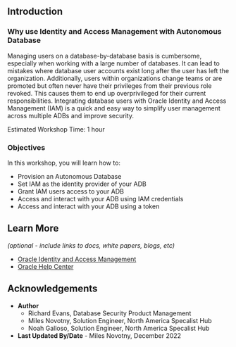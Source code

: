 ## Introduction

### Why use Identity and Access Management with Autonomous Database

Managing users on a database-by-database basis is cumbersome, especially when working with a large number of databases. It can lead to mistakes where database user accounts exist long after the user has left the organization. Additionally, users within organizations change teams or are promoted but often never have their privileges from their previous role revoked. This causes them to end up overprivileged for their current responsibilities. Integrating database users with Oracle Identity and Access Management (IAM) is a quick and easy way to simplify user management across multiple ADBs and improve security.

Estimated Workshop Time: 1 hour

### Objectives

In this workshop, you will learn how to:
* Provision an Autonomous Database
* Set IAM as the identity provider of your ADB
* Grant IAM users access to your ADB
* Access and interact with your ADB using IAM credentials
* Access and interact with your ADB using a token

## Learn More

*(optional - include links to docs, white papers, blogs, etc)*

* [Oracle Identity and Access Management](https://www.oracle.com/security/identity-management/)
* [Oracle Help Center](http://docs.oracle.com)

## Acknowledgements
* **Author**
  * Richard Evans, Database Security Product Management
  * Miles Novotny, Solution Engineer, North America Specalist Hub
  * Noah Galloso, Solution Engineer, North America Specalist Hub
* **Last Updated By/Date** - Miles Novotny, December 2022
